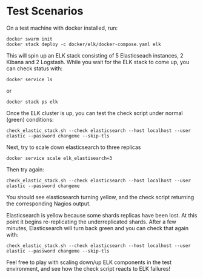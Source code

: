 # <a id="test_scenarios"></a> Test Scenarios
On a test machine with docker installed, run:
```
docker swarm init
docker stack deploy -c docker/elk/docker-compose.yaml elk
```
This will spin up an ELK stack consisting of 5 Elasticseach instances, 2 Kibana and 2 Logstash. While you wait for the ELK stack to come up, you can check status with:
```
docker service ls
```
or
```
docker stack ps elk
```

Once the ELK cluster is up, you can test the check script under normal (green) conditions:
```
check_elastic_stack.sh --check elasticsearch --host localhost --user elastic --password changeme --skip-tls
```

Next, try to scale down elasticsearch to three replicas
```
docker service scale elk_elastisearch=3
```
Then try again:
```
check_elastic_stack.sh --check elasticsearch --host localhost --user elastic --password changeme
```
You should see elasticsearch turning yellow, and the check script returning the corresponding Nagios output.

Elasticsearch is yellow because some shards replicas have been lost. At this point it begins re-replicating the underreplicated shards.
After a few minutes, Elasticsearch will turn back green and you can check that again with:
```
check_elastic_stack.sh --check elasticsearch --host localhost --user elastic --password changeme --skip-tls
```

Feel free to play with scaling down/up ELK components in the test environment, and see how the check script reacts to ELK failures!
